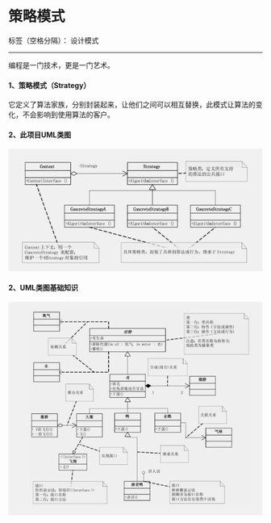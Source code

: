 ﻿# 策略模式

标签（空格分隔）： 设计模式

---

编程是一门技术，更是一门艺术。

#### 1、策略模式（Strategy）
它定义了算法家族，分别封装起来，让他们之间可以相互替换，此模式让算法的变化，不会影响到使用算法的客户。


#### 2、此项目UML类图

![此处输入图片的描述][1]


  [1]: https://raw.githubusercontent.com/xbfighting/LearnDesignPatterns/master/DesignPatternsPractices/Images/C2/c2_uml_1.png
 
 #### 2、UML类图基础知识

![此处输入图片的描述][2]


  [2]: https://raw.githubusercontent.com/xbfighting/LearnDesignPatterns/master/DesignPatternsPractices/Images/C1/c1_uml_2.png
  